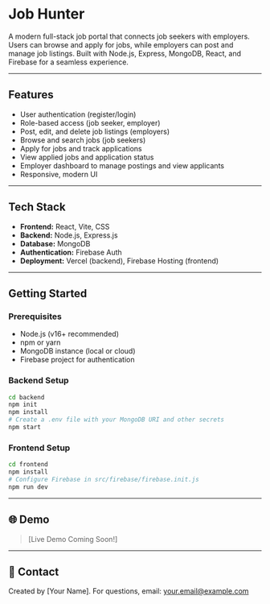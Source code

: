 # Job Hunter

A modern full-stack job portal that connects job seekers with employers. Users can browse and apply for jobs, while employers can post and manage job listings. Built with Node.js, Express, MongoDB, React, and Firebase for a seamless experience.

---

## Features

- User authentication (register/login)
- Role-based access (job seeker, employer)
- Post, edit, and delete job listings (employers)
- Browse and search jobs (job seekers)
- Apply for jobs and track applications
- View applied jobs and application status
- Employer dashboard to manage postings and view applicants
- Responsive, modern UI

---

## Tech Stack

- **Frontend:** React, Vite, CSS
- **Backend:** Node.js, Express.js
- **Database:** MongoDB
- **Authentication:** Firebase Auth
- **Deployment:** Vercel (backend), Firebase Hosting (frontend)

---

## Getting Started

### Prerequisites

- Node.js (v16+ recommended)
- npm or yarn
- MongoDB instance (local or cloud)
- Firebase project for authentication

### Backend Setup

```bash
cd backend
npm init
npm install
# Create a .env file with your MongoDB URI and other secrets
npm start
```

### Frontend Setup

```bash
cd frontend
npm install
# Configure Firebase in src/firebase/firebase.init.js
npm run dev
```

---

## 🌐 Demo

> [Live Demo Coming Soon!]

---

## 📧 Contact

Created by [Your Name]. For questions, email: your.email@example.com


